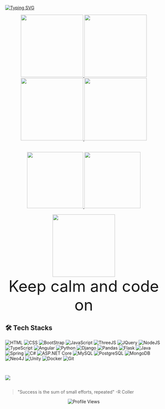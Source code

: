 [![Typing SVG](https://readme-typing-svg.demolab.com/?size=35&center=true&vcenter=true&width=1000&lines=Hi,+I`m+Miyuki!!;A+Software+Engineer+Student!&color=ff3399)](https://git.io/typing-svg)

<div align="center"; margin: 10px;">
  <a href="https://giphy.com/stickers/helloyogis-cute-illustration-kawaii-KAgG4cqnNRGEkMQYml">
    <img src="https://media.giphy.com/media/KAgG4cqnNRGEkMQYml/giphy.gif" width="200" />
  </a>
  <a href="https://giphy.com/stickers/helloyogis-cute-illustration-kawaii-KAgG4cqnNRGEkMQYml">
    <img src="https://media.giphy.com/media/KAgG4cqnNRGEkMQYml/giphy.gif" width="200" />
  </a>
  <a href="https://giphy.com/stickers/helloyogis-cute-illustration-kawaii-KAgG4cqnNRGEkMQYml">
    <img src="https://media.giphy.com/media/KAgG4cqnNRGEkMQYml/giphy.gif" width="200" />
  </a>
  <a href="https://giphy.com/stickers/helloyogis-cute-illustration-kawaii-KAgG4cqnNRGEkMQYml">
    <img src="https://media.giphy.com/media/KAgG4cqnNRGEkMQYml/giphy.gif" width="200" />
  </a>
</div>
<br>


<!--
**DaniMiyuki/DaniMiyuki** is a ✨ _special_ ✨ repository because its `README.md` (this file) appears on your GitHub profile.

Here are some ideas to get you started:

- 🔭 I’m currently working on ...
- 🌱 I’m currently learning Python
- 👯 I’m looking to collaborate on ...
- 🤔 I’m looking for help with ...
- 💬 Ask me about ...
- 📫 How to reach me: ...
- 😄 Pronouns: ...
- ⚡ Fun fact: ...
-->


<br/>

<div align="center">
  <a href="https://github.com/DaniMiyuki">
  <img height="180em" src="https://github-readme-stats.vercel.app/api?username=DaniMiyuki&show_icons=true&theme=panda&include_all_commits=true&count_private=true"/>
  <img height="180em" src="https://github-readme-stats.vercel.app/api/top-langs/?username=DaniMiyuki&layout=compact&langs_count=7&theme=panda"/>
</div>
<div style="display: inline_block" ><br>
</div>

<div align="center"; margin: 10px;">
  <a href="https://giphy.com/stickers/starbucks-coffee-cup-cute-WPuetj9uSLIuCw6oR6">
    <img src="https://media.giphy.com/media/WPuetj9uSLIuCw6oR6/giphy.gif" width="200" />
  </a>
  <p style="margin: 0; font-size:50px;">Keep calm and code on</p>
</div>
    
  ## 
 
<div> 

  ## :hammer_and_wrench: Tech Stacks
  
  ![HTML](https://img.shields.io/badge/-HTML-05122A?style=flat&logo=HTML5) 
  ![CSS](https://img.shields.io/badge/-CSS-05122A?style=flat&logo=CSS3&logoColor=1572B6) 
  ![BootStrap](https://img.shields.io/badge/-BootStrap-05122A?style=flat&logo=BootStrap) 
  ![JavaScript](https://img.shields.io/badge/-JavaScript-05122A?style=flat&logo=javascript) 
  ![ThreeJS](https://img.shields.io/badge/-ThreeJS-05122A?style=flat&logo=Three.JS&logoColor=yellow) 
  ![JQuery](https://img.shields.io/badge/-JQuery-05122A?style=flat&logo=JQuery&logoColor=yellow) 
  ![NodeJS](https://img.shields.io/badge/-NodeJS-05122A?style=flat&logo=Node.JS&logoColor=yellow) 
  ![TypeScript](https://img.shields.io/badge/-TypeScript-05122A?style=flat&logo=TypeScript) 
  ![Angular](https://img.shields.io/badge/-Angular-05122A?style=flat&logo=angular&logoColor=e600ac) 
  ![Python](https://img.shields.io/badge/Python-05122A?style=flat&logo=python&logoColor=00b359)
  ![Django](https://img.shields.io/badge/-Django-05122A?style=flat&logo=Django&logoColor=00b359) 
  ![Pandas](https://img.shields.io/badge/-Pandas-05122A?style=flat&logo=Pandas) 
  ![Flask](https://img.shields.io/badge/-Flask-05122A?style=flat&logo=Flask) 
  ![Java](https://img.shields.io/badge/-Java-05122A?style=flat&logo=openjdk&logoColor=ff6600) 
  ![Spring](https://img.shields.io/badge/-Spring-05122A?style=flat&logo=spring) 
  ![C#](https://img.shields.io/badge/-CSharp-05122A?style=flat&logo=CSharp&logoColor=9966ff) 
  ![ASP.NET Core](https://img.shields.io/badge/-ASP.NET-05122A?style=flat&logo=.NET) 
  ![MySQL](https://img.shields.io/badge/-MySQL-05122A?style=flat&logo=MySQL) 
  ![PostgreSQL](https://img.shields.io/badge/-PostgreSQL-05122A?style=flat&logo=PostgreSQL) 
  ![MongoDB](https://img.shields.io/badge/-MongoDB-05122A?style=flat&logo=MongoDB)
  ![Neo4J](https://img.shields.io/badge/-Neo4J-05122A?style=flat&logo=Neo4J) 
  ![Unity](https://img.shields.io/badge/-Unity-05122A?style=flat&logo=Unity) 
  ![Docker](https://img.shields.io/badge/-Docker-05122A?style=flat&logo=Docker) 
  ![Git](https://img.shields.io/badge/-Git-05122A?style=flat&logo=Git) 
  
 
 <br/>
   
  <a href="https://www.linkedin.com/in/dani-miyuki-464641233/" target="_blank"><img src="https://img.shields.io/badge/-LinkedIn-%230077B5?style=for-the-badge&logo=linkedin&logoColor=white" target="_blank"></a>
  
  ##
  
  <div align="left">
    
  > "Success is the sum of small efforts, repeated" -R Coller

  </div>
  <p align="center"> <img src="https://komarev.com/ghpvc/?username=DaniMiyuki&color=green" alt="Profile Views" /></p>
</div>

